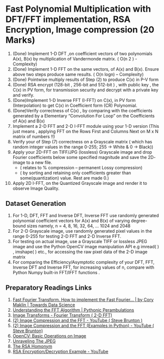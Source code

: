 # Fast Polynomial Multiplication with DFT/FFT implementation, RSA Encryption, Image compression (20 Marks)

1. (Done) Implement 1-D DFT ,on coefficient vectors of two polynomials A(x), B(x) by multiplication of Vandermonde matrix. ( O(n 2 ) - Complexity)
2. (Done) Implement 1-D FFT on the same vectors, of A(x) and B(x). Ensure above two steps produce same results. ( O(n logn) – Complexity)
3. (Done) Pointwise multiply results of Step (2) to produce C(x) in P-V form
4. (Done) RSA encrypt (128-bit , 256-bit and 512-bit ) , with public key , the C(x) in PV form, for transmission security and decrypt with a private key and verify.
5. (Done)Implement 1-D Inverse FFT (I-FFT) on C(x), in PV form (Interpolation) to get C(x) in Coefficient form (CR) Polynomial.
6. (Done)Verify correctness of C(x) , by comparing with the coefficients generated by a Elementary “Convolution For Loop” on the Coefficients of A(x) and B(x)
7. Implement a 2-D FFT and 2-D I-FFT module using your 1-D version (This just means , applying FFT on the Rows First and Columns Next on M x N matrix of numbers !!)
8. Verify your of Step (7) correctness on a Grayscale matrix ( which has random integer values in the range 0-255; 255 → White & 0 → Black))
9. Apply your 2D-FFT on TIFF/JPG (lossless) Grayscale image and drop Fourier coefficients below some specified magnitude and save the 2D- image to a new file.
    - ( relates to % compression – permanent Lossy compression)
    - ( by sorting and retaining only coefficients greater than some(quantization) value. Rest are made 0.)
10. Apply 2D I-FFT, on the Quantized Grayscale image and render it to observe Image Quality.

## Dataset Generation

1. For 1-D, DFT, FFT and Inverse DFT, Inverse FFT use randomly generated polynomial coefficient vectors for A(x) and B(x) of varying degree-bound sizes namely, n = 4, 8, 16, 32, 64, ... 1024 and 2048
2. For 2-D Grayscale image, use randomly generated pixel values in the range 0-255 for testing 2-D FFT and 2-D Inverse FFT.
3. For testing on actual image, use a Grayscale TIFF or lossless JPEG image and use the Python OpenCV image manipulation API e.g imread( ) , imshape( ) etc., for accessing the raw pixel data of the 2-D image matrix
4. For comparing the Efficiency/Asymptotic complexity of your DFT, FFT, Inverse DFT and Inverse FFT, for increasing values of n, compare with Python Numpy built-in FFT/IFFT functions .

## Preparatory Readings Links

1. [Fast Fourier Transform. How to implement the Fast Fourier... | by Cory Maklin | Towards Data Science](https://towardsdatascience.com/fast-fourier-transform-937926e591cb)
2. [Understanding the FFT Algorithm | Pythonic Perambulations](https://jakevdp.github.io/blog/2013/08/28/understanding-the-fft/)
3. [Image Transforms - Fourier Transform ( 2-D FFT)](https://homepages.inf.ed.ac.uk/rbf/HIPR2/fourier.htm)
4. [(2) Image Compression and the FFT - YouTube ( Steve Brunton )](https://www.youtube.com/watch?v=gGEBUdM0PVc)
5. [(2) Image Compression and the FFT (Examples in Python) - YouTube ( Steve Brunton)](https://www.youtube.com/watch?v=uB3v6n8t2dQ)
6. [OpenCV: Basic Operations on Image](https://docs.opencv.org/master/d3/df2/tutorial_py_basic_ops.html)
7. [Unraveling The JPEG](https://parametric.press/issue-01/unraveling-the-jpeg/)
8. [The RSA Homonym](https://www.rsa.com/en-us/blog/2020-02/the-rsa-homonym)
9. [RSA Encryption/Decryption Example - YouTube](https://www.youtube.com/watch?v=9sY57iwNDJw)
